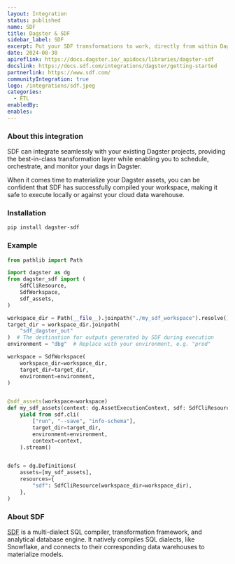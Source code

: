```yaml
---
layout: Integration
status: published
name: SDF
title: Dagster & SDF
sidebar_label: SDF
excerpt: Put your SDF transformations to work, directly from within Dagster.
date: 2024-08-30
apireflink: https://docs.dagster.io/_apidocs/libraries/dagster-sdf
docslink: https://docs.sdf.com/integrations/dagster/getting-started
partnerlink: https://www.sdf.com/
communityIntegration: true
logo: /integrations/sdf.jpeg
categories:
  - ETL
enabledBy:
enables:
---
```


### About this integration

SDF can integrate seamlessly with your existing Dagster projects, providing the best-in-class transformation layer while enabling you to schedule, orchestrate, and monitor your dags in Dagster.

When it comes time to materialize your Dagster assets, you can be confident that SDF has successfully compiled your workspace, making it safe to execute locally or against your cloud data warehouse.

### Installation

```bash
pip install dagster-sdf
```

### Example

```python
from pathlib import Path

import dagster as dg
from dagster_sdf import (
    SdfCliResource,
    SdfWorkspace,
    sdf_assets,
)

workspace_dir = Path(__file__).joinpath("./my_sdf_workspace").resolve()
target_dir = workspace_dir.joinpath(
    "sdf_dagster_out"
)  # The destination for outputs generated by SDF during execution
environment = "dbg"  # Replace with your environment, e.g. "prod"

workspace = SdfWorkspace(
    workspace_dir=workspace_dir,
    target_dir=target_dir,
    environment=environment,
)


@sdf_assets(workspace=workspace)
def my_sdf_assets(context: dg.AssetExecutionContext, sdf: SdfCliResource):
    yield from sdf.cli(
        ["run", "--save", "info-schema"],
        target_dir=target_dir,
        environment=environment,
        context=context,
    ).stream()


defs = dg.Definitions(
    assets=[my_sdf_assets],
    resources={
        "sdf": SdfCliResource(workspace_dir=workspace_dir),
    },
)
```

### About SDF

[SDF](https://www.sdf.com/) is a multi-dialect SQL compiler, transformation framework, and analytical database engine. It natively compiles SQL dialects, like Snowflake, and connects to their corresponding data warehouses to materialize models.

